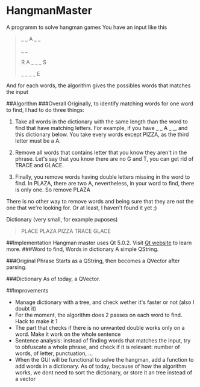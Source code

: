 HangmanMaster
=============

A programm to solve hangman games
You have an input like this

> _ _ A _ _
>
> _ _
>
> R A _ _ _ S
>
> _ _ _ _ E

And for each words, the algorithm gives the possibles words that matches the input

##Algorithm
###Overall
Originally, to identify matching words for one word to find, I had to do three things:

1. Take all words in the dictionary with the same length than the word to find that have matching letters.
For example, if you have _ _ A _ _, and this dictionary below.
You take every words except PIZZA, as the third letter must be a A.

2. Remove all words that contains letter that you know they aren't in the phrase.
Let's say that you know there are no G and T, you can get rid of TRACE and GLACE.

3. Finally, you remove words having double letters missing in the word to find.
In PLAZA, there are two A, nevertheless, in your word to find, there is only one. So remove PLAZA

There is no other way to remove words and being sure that they are not the one that we're looking for.
Or at least, I haven't found it yet ;)

Dictionary (very small, for example puposes)

>PLACE PLAZA PIZZA TRACE GLACE

##Implementation
Hangman master uses Qt 5.0.2. Visit [Qt website](http://qt-project.org/) to learn more.
###Word to find, Words in dictionary
A simple QString.

###Original Phrase
Starts as a QString, then becomes a QVector<QString> after parsing.

###Dictionary
As of today, a QVector<QString>.

##Improvements

* Manage dictionary with a tree, and check wether it's faster or not (also I doubt it)
* For the moment, the algorithm does 2 passes on each word to find. Hack to make it 1
* The part that checks if there is no unwanted double works only on a word. Make it work on the whole sentence
* Sentence analysis: instead of finding words that matches the input, try to obfuscate a whole phrase, and check if it is relevant: number of words, of letter, punctuation, ...
* When the GUI will be functional to solve the hangman, add a function to add words in a dictionary. As of today, because of how the algorithm works, we dont need to sort the dictionary, or store it an tree instead of a vector
